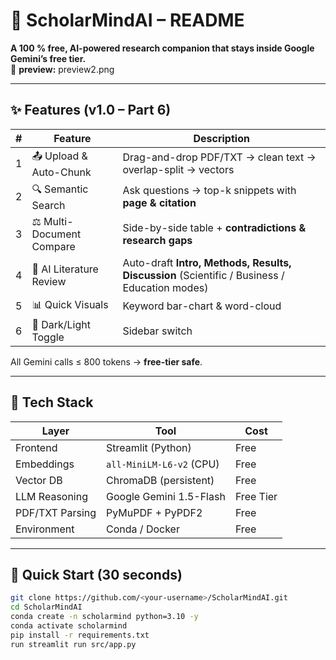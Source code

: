 # 📘 ScholarMindAI – README

**A 100 % free, AI-powered research companion that stays inside Google Gemini’s free tier.**  
🚀 **preview:** preview2.png

---

## ✨ Features (v1.0 – Part 6)

| # | Feature | Description |
|--|--|--|
|1|📤 Upload & Auto-Chunk|Drag-and-drop PDF/TXT → clean text → overlap-split → vectors|
|2|🔍 Semantic Search|Ask questions → top-k snippets with **page & citation**|
|3|⚖️ Multi-Document Compare|Side-by-side table + **contradictions & research gaps**|
|4|📝 AI Literature Review|Auto-draft **Intro, Methods, Results, Discussion** (Scientific / Business / Education modes)|
|5|📊 Quick Visuals|Keyword bar-chart & word-cloud|
|6|🎨 Dark/Light Toggle|Sidebar switch|

All Gemini calls ≤ 800 tokens → **free-tier safe**.

---

## 🧰 Tech Stack

| Layer | Tool | Cost |
|---|---|---|
Frontend | Streamlit (Python) | Free  
Embeddings | `all-MiniLM-L6-v2` (CPU) | Free  
Vector DB | ChromaDB (persistent) | Free  
LLM Reasoning | Google Gemini 1.5-Flash | Free Tier  
PDF/TXT Parsing | PyMuPDF + PyPDF2 | Free  
Environment | Conda / Docker | Free  

---

## 🚀 Quick Start (30 seconds)

   ```bash
   git clone https://github.com/<your-username>/ScholarMindAI.git
   cd ScholarMindAI
   conda create -n scholarmind python=3.10 -y
   conda activate scholarmind
   pip install -r requirements.txt
   run streamlit run src/app.py
